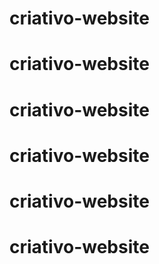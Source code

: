 # criativo-website
# criativo-website
# criativo-website
# criativo-website
# criativo-website
# criativo-website
